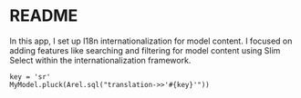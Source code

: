 # README

In this app, I set up I18n internationalization for model content. I focused on adding features like searching and filtering for model content using Slim Select within the internationalization framework.

```
key = 'sr'
MyModel.pluck(Arel.sql("translation->>'#{key}'"))
```